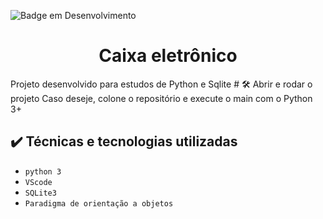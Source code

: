 ![Badge em Desenvolvimento](http://img.shields.io/static/v1?label=STATUS&message=EM%20DESENVOLVIMENTO&color=GREEN&style=for-the-badge)
<h1 align = "center">Caixa eletrônico</h1>
Projeto desenvolvido para estudos de Python e Sqlite
# 🛠️ Abrir e rodar o projeto
Caso deseje, colone o repositório e execute o main com o Python 3+

## ✔️ Técnicas e tecnologias utilizadas

- ``python 3``
- ``VScode``
- ``SQLite3``
- ``Paradigma de orientação a objetos``

